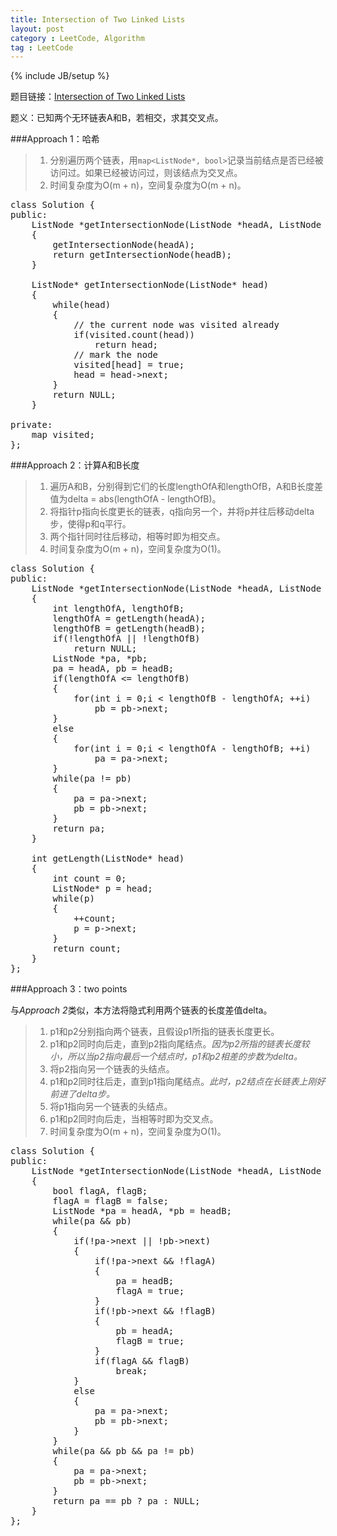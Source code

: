 ```yaml
---
title: Intersection of Two Linked Lists
layout: post
category : LeetCode, Algorithm
tag : LeetCode
---
```

{% include JB/setup %}

题目链接：[Intersection of Two Linked Lists](https://leetcode.com/problems/intersection-of-two-linked-lists/)

题义：已知两个无环链表A和B，若相交，求其交叉点。

###Approach 1：哈希

>1. 分别遍历两个链表，用`map<ListNode*, bool>`记录当前结点是否已经被访问过。如果已经被访问过，则该结点为交叉点。
>2. 时间复杂度为O(m + n)，空间复杂度为O(m + n)。

<pre class="prettyprint lang-cpp">
class Solution {
public:
    ListNode *getIntersectionNode(ListNode *headA, ListNode *headB) 
    {
        getIntersectionNode(headA);
        return getIntersectionNode(headB);
    }
    
    ListNode* getIntersectionNode(ListNode* head)
    {
        while(head)
        {
            // the current node was visited already
            if(visited.count(head))
                return head;
            // mark the node
            visited[head] = true;
            head = head->next;
        }
        return NULL;
    }
    
private:
    map<ListNode*, bool> visited;
};
</pre>

###Approach 2：计算A和B长度

>1. 遍历A和B，分别得到它们的长度lengthOfA和lengthOfB，A和B长度差值为delta = abs(lengthOfA - lengthOfB)。
>2. 将指针p指向长度更长的链表，q指向另一个，并将p并往后移动delta步，使得p和q平行。
>3. 两个指针同时往后移动，相等时即为相交点。
>4. 时间复杂度为O(m + n)，空间复杂度为O(1)。

<pre class="prettyprint lang-cpp">
class Solution {
public:
    ListNode *getIntersectionNode(ListNode *headA, ListNode *headB) 
    {
        int lengthOfA, lengthOfB;
        lengthOfA = getLength(headA);
        lengthOfB = getLength(headB);
        if(!lengthOfA || !lengthOfB)
            return NULL;
        ListNode *pa, *pb;
        pa = headA, pb = headB;
        if(lengthOfA <= lengthOfB)
        {
            for(int i = 0;i < lengthOfB - lengthOfA; ++i)
                pb = pb->next;
        }
        else
        {
            for(int i = 0;i < lengthOfA - lengthOfB; ++i)
                pa = pa->next;
        }
        while(pa != pb)
        {
            pa = pa->next;
            pb = pb->next;
        }
        return pa;
    }
    
    int getLength(ListNode* head)
    {
        int count = 0;
        ListNode* p = head;
        while(p)
        {
            ++count;
            p = p->next;
        }
        return count;
    }
};
</pre>

###Approach 3：two points

与*Approach 2*类似，本方法将隐式利用两个链表的长度差值delta。

>1. p1和p2分别指向两个链表，且假设p1所指的链表长度更长。
>2. p1和p2同时向后走，直到p2指向尾结点。*因为p2所指的链表长度较小，所以当p2指向最后一个结点时，p1和p2相差的步数为delta。*
>3. 将p2指向另一个链表的头结点。
>4. p1和p2同时往后走，直到p1指向尾结点。*此时，p2结点在长链表上刚好前进了delta步。*
>5. 将p1指向另一个链表的头结点。
>6. p1和p2同时向后走，当相等时即为交叉点。
>7. 时间复杂度为O(m + n)，空间复杂度为O(1)。


<pre class="prettyprint lang-cpp">
class Solution {
public:
    ListNode *getIntersectionNode(ListNode *headA, ListNode *headB) 
    {
        bool flagA, flagB;
        flagA = flagB = false;
        ListNode *pa = headA, *pb = headB;
        while(pa && pb)
        {
            if(!pa->next || !pb->next)
            {
                if(!pa->next && !flagA)
                {
                    pa = headB;
                    flagA = true;
                }
                if(!pb->next && !flagB)
                {
                    pb = headA;
                    flagB = true;
                }
                if(flagA && flagB)
                    break;
            }
            else
            {
                pa = pa->next;
                pb = pb->next;
            }
        }
        while(pa && pb && pa != pb)
        {
            pa = pa->next;
            pb = pb->next;
        }
        return pa == pb ? pa : NULL;
    }
};
</pre>
